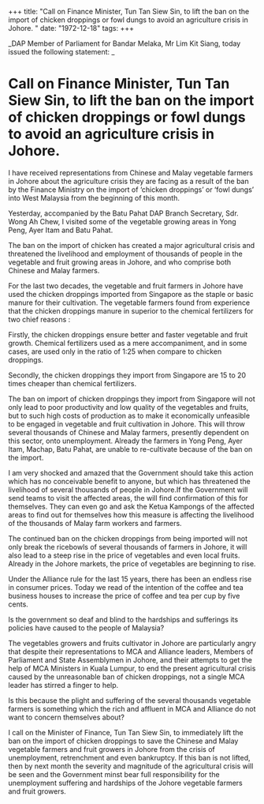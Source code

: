 +++ 
title: "Call on Finance Minister, Tun Tan Siew Sin, to lift the ban on the import of chicken droppings or fowl dungs to avoid an agriculture crisis in Johore.	"
date: "1972-12-18"
tags:
+++

_DAP Member of Parliament for Bandar Melaka, Mr Lim Kit Siang, today issued the following statement: _

# Call on Finance Minister, Tun Tan Siew Sin, to lift the ban on the import of chicken droppings or fowl dungs to avoid an agriculture crisis in Johore.			

I have received representations from Chinese and Malay vegetable farmers in Johore about the agriculture crisis they are facing as a result of the ban by the Finance Ministry on the import of  ‘chicken droppings’ or ‘fowl dungs’ into West Malaysia from the beginning of this month.</u>

Yesterday, accompanied by the Batu Pahat DAP Branch Secretary, Sdr. Wong Ah Chew, I visited some of the vegetable growing areas in Yong Peng, Ayer Itam and Batu Pahat.

The ban on the import of chicken has created a major agricultural crisis and threatened the livelihood and employment of thousands of people in the vegetable and fruit growing areas in Johore, and who comprise both Chinese and Malay farmers.

For the last two decades, the vegetable and fruit farmers in Johore have used the chicken droppings imported from Singapore as the staple or basic manure for their cultivation. The vegetable farmers found from experience that the chicken droppings manure in superior to the chemical fertilizers for two chief reasons :

Firstly, the chicken droppings ensure better and faster vegetable and fruit growth. Chemical fertilizers used as a mere accompaniment, and in some cases, are used only in the ratio of 1:25 when compare to chicken droppings.       

Secondly, the chicken droppings they import from Singapore are 15 to 20 times cheaper than chemical fertilizers.

The ban on import of chicken droppings they import from Singapore will not only lead to poor productivity and low quality of the vegetables and fruits, but to such high costs of production as to make it economically unfeasible to be engaged in vegetable and fruit cultivation in Johore. This will throw several thousands of Chinese and Malay farmers, presently dependent on this sector, onto unemployment. Already the farmers in Yong Peng, Ayer Itam, Machap, Batu Pahat, are unable to re-cultivate because of the ban on the import.

I am very shocked and amazed that the Government should take this action which has no conceivable benefit to anyone, but which has threatened the livelihood of several thousands of people in Johore.If the Government will send teams to visit the affected areas, the will find confirmation of this for themselves. They can even go and ask the Ketua Kampongs of the affected areas to find out for themselves how this measure is affecting the livelihood of the thousands of Malay farm workers and farmers.

The continued ban on the chicken droppings from being imported will not only break the ricebowls of several thousands of farmers in Johore, it will also lead to a steep rise in the price of vegetables and even local fruits. Already in the Johore markets, the price of vegetables are beginning to rise.

Under the Alliance rule for the last 15 years, there has been an endless rise in consumer prices. Today we read of the intention of the coffee and tea business houses to increase the price of coffee and tea per cup by five cents.

Is the government so deaf and blind to the hardships and sufferings its policies have caused to the people of Malaysia?

The vegetables growers and fruits cultivator in Johore are particularly angry that despite their representations to MCA and Alliance leaders, 
Members of Parliament and State Assemblymen in Johore, and their attempts to get the help of MCA Ministers in Kuala Lumpur, to end the present agricultural crisis caused by the unreasonable ban of chicken droppings, not a single MCA leader has stirred a finger to help.

Is this because the plight and suffering of the several thousands vegetable farmers is something which the rich and affluent in MCA and Alliance do not want to concern themselves about?

I call on the Minister of Finance, Tun Tan Siew Sin, to immediately lift the ban on the import of chicken droppings to save the Chinese and Malay vegetable farmers and fruit growers in Johore from the crisis of unemployment, retrenchment and even bankruptcy. If this ban is not lifted, then by next month the severity and magnitude of the agricultural crisis will be seen and the Government minst bear full responsibility for the unemployment suffering and hardships of the Johore vegetable farmers and fruit growers.
 
